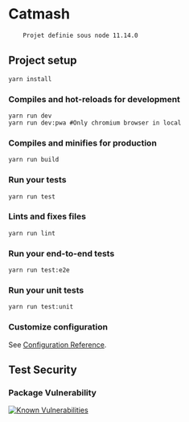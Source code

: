 # Catmash
```bash
    Projet definie sous node 11.14.0
```

## Project setup
```
yarn install
```

### Compiles and hot-reloads for development
```
yarn run dev
yarn run dev:pwa #Only chromium browser in local
```

### Compiles and minifies for production
```
yarn run build
```

### Run your tests
```
yarn run test
```

### Lints and fixes files
```
yarn run lint
```

### Run your end-to-end tests
```
yarn run test:e2e
```

### Run your unit tests
```
yarn run test:unit
```

### Customize configuration
See [Configuration Reference](https://cli.vuejs.org/config/).

## Test Security

### Package Vulnerability
[![Known Vulnerabilities](https://snyk.io//test/github/Maissacrement/CatMash/badge.svg?targetFile=front/package.json)](https://snyk.io//test/github/Maissacrement/CatMash?targetFile=front/package.json)
